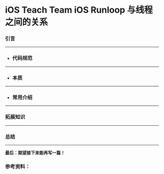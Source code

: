 # iOS Teach Team iOS Runloop 与线程之间的关系

### 引言

---
* ### 代码规范

---
* ### 本质

---
* ### 常用介绍

---
### 拓展知识

---
### 总结


---
**最后：期望接下来能再写一篇！**

### 参考资料：